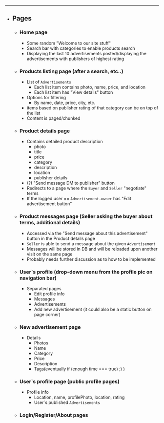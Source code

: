 
_____
- ## Pages
	- ### Home page
		- Some random "Welcome to our site stuff"
		- Search bar with categories to enable products search
		- Displaying the last 10 advertisements posted/displaying the advertisements with publishers of highest rating
	- ### Products listing page (after a search, etc..)
		- List of `Advertisements`
			- Each list item contains photo, name, price, and location
			- Each list item has "View details" button
		- Options for filtering 
			- By name, date, price, city, etc.
		- items based on publisher rating of that category can be on top of the list
		- Content is paged/chunked
	- ### Product details page
		- Contains detailed product description
			- photo
			- title
			- price
			- category
			- description
			- location
			- publisher details
		- (?) "Send message DM to publisher" button
		- Redirects to a page where the `Buyer` and `Seller` "negotiate" terms
		- If the logged user == `Advertisement.owner` has "Edit advertisement button"
	- ### Product messages page (Seller asking the buyer about terms, additional details)
		- Accessed via the "Send message about this advertisement" button in the Product details page
		- `Seller` is able to send a message about the given `Advertisement`
		- Messages will be stored in DB and will be reloaded upon another visit on the same page
		- Probably needs further discussion as to how to be implemented
	- ### User`s profile (drop-down menu from the profile pic on navigation bar)
		- Separated pages
			- Edit profile info
			- Messages
			- Advertisements
			- Add new advertisement (it could also be a static button on page corner)
	- ### New advertisement page
		- Details
			- Photos
			- Name
			- Category
			- Price
			- Description
			- Tags(eventually if (enough time === true) ;) )
	- ### User`s profile page (public profile pages)
		- Profile info
			-  Location, name, profilePhoto, location, rating
			- User\`s published `Advertisements`
	- ### Login/Register/About pages
